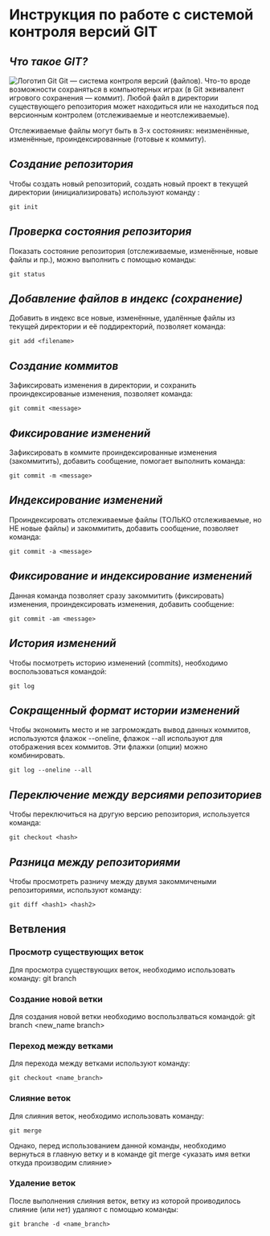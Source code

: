 # **Инструкция по работе с системой контроля версий GIT**

## *Что такое GIT?*

![Логотип Git](LOGO.jpg)
Git — система контроля версий (файлов). Что-то вроде возможности сохраняться в компьютерных играх (в Git эквивалент игрового сохранения — коммит).
Любой файл в директории существующего репозитория может находиться или не находиться под версионным контролем (отслеживаемые и неотслеживаемые).

Отслеживаемые файлы могут быть в 3-х состояниях: неизменённые, изменённые, проиндексированные (готовые к коммиту).

## *Создание репозитория* 

Чтобы создать новый репозиторий, создать новый проект в текущей директории (инициализировать) используют команду :

    git init

## *Проверка состояния репозитория*

Показать состояние репозитория (отслеживаемые, изменённые, новые файлы и пр.), можно выполнить с помощью команды:

    git status

## *Добавление файлов в индекс (сохранение)*

Добавить в индекс все новые, изменённые, удалённые файлы из текущей директории и её поддиректорий, позволяет команда:

    git add <filename>

## *Создание коммитов*
Зафиксировать изменения в директории, и сохранить проиндексированые изменения, позволяет команда:

    git commit <message>

## *Фиксирование изменений*

 Зафиксировать в коммите проиндексированные изменения (закоммитить), добавить сообщение, помогает выполнить команда:

    git commit -m <message>

## *Индексирование изменений*

 Проиндексировать отслеживаемые файлы (ТОЛЬКО отслеживаемые, но НЕ новые файлы) и закоммитить, добавить сообщение, позволяет команда:

    git commit -a <message>

## *Фиксирование и индексирование изменений*

Данная команда позволяет сразу закоммитить (фиксировать) изменения, проиндексировать изменения, добавить сообщение:

    git commit -am <message>
## *История изменений*    

Чтобы посмотреть историю изменений (commits), необходимо воспользоваться командой:

    git log

## *Сокращенный формат истории изменений*

Чтобы экономить место и не загромождать вывод данных коммитов, используются флажок --oneline, флажок --all используют для отображения всех коммитов. Эти флажки (опции) можно комбинировать.

    git log --oneline --all

## *Переключение между версиями репозиториев*

Чтобы переключиться на другую версию репозитория, используется команда:

    git checkout <hash>

 ## *Разница между репозиториями*

 Чтобы просмотреть разничу между двумя закоммичеными репозиториями, используют команду:

    git diff <hash1> <hash2>

## Ветвления

### Просмотр существующих веток

Для просмотра существующих веток, необходимо использовать команду:
     git branch

 ### Создание новой ветки

 Для создания новой ветки необходимо воспользлваться командой:
    git branch <new_name branch>

### Переход между ветками 

Для перехода между ветками используют команду:

    git checkout <name_branch>

### Слияние веток 

Для слияния веток, необходимо использовать команду:

    git merge

Однако, перед использованием данной команды, необходимо вернуться в главную ветку и в команде git merge <указать имя ветки откуда производим слияние>

### Удаление веток 

После выполнения слияния веток, ветку из которой проиводилось слияние (или нет) удаляют с помощью команды:

    git branche -d <name_branch>
    